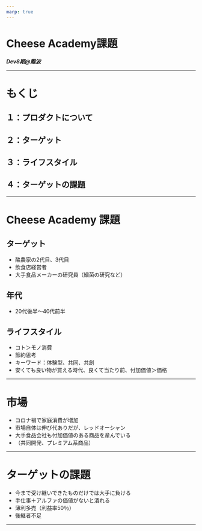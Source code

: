 ```yaml
---
marp: true
---
```


# Cheese Academy課題

***Dev8期@難波***

---

# もくじ
## １：プロダクトについて
## ２：ターゲット
## ３：ライフスタイル
## ４：ターゲットの課題


---
# Cheese Academy 課題

## ターゲット
- 酪農家の2代目、3代目
- 飲食店経営者
- 大手食品メーカーの研究員（細菌の研究など）

## 年代
- 20代後半〜40代前半

## ライフスタイル
- コト＞モノ消費
- 節約思考
- キーワード：体験型、共同、共創
- 安くても良い物が買える時代、良くて当たり前、付加価値＞価格

---

# 市場
- コロナ禍で家庭消費が増加
- 市場自体は伸び代ありだが、レッドオーシャン
- 大手食品会社も付加価値のある商品を産んでいる
- （共同開発、プレミアム系商品）

---

# ターゲットの課題
- 今まで受け継いできたものだけでは大手に負ける
- 手仕事＋アルファの価値がないと潰れる
- 薄利多売（利益率50％）
- 後継者不足

---
